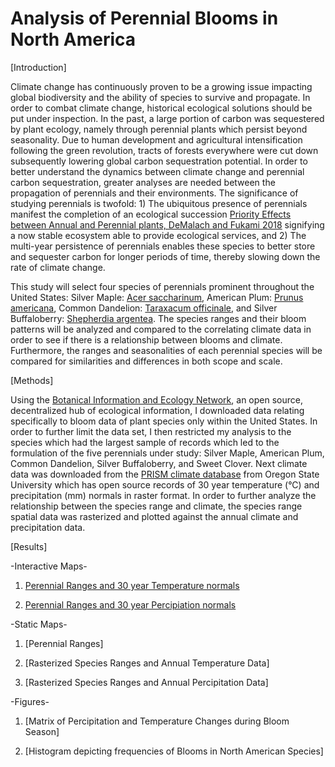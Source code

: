 # Analysis of Perennial Blooms in North America

[Introduction]

Climate change has continuously proven to be a growing issue impacting global biodiversity and the ability of species to survive and propagate. In order to combat climate change, historical ecological solutions should be put under inspection. In the past, a large portion of carbon was sequestered by plant ecology, namely through perennial plants which persist beyond seasonality. Due to human development and agricultural intensification following the green revolution, tracts of forests everywhere were cut down subsequently lowering global carbon sequestration potential. In order to better understand the dynamics between climate change and perennial carbon sequestration, greater analyses are needed between the propagation of perennials and their environments. The significance of studying perennials is twofold: 1) The ubiquitous presence of perennials manifest the completion of an ecological succession [Priority Effects between Annual and Perennial plants, DeMalach and Fukami 2018](https://www.sciencedirect.com/science/article/pii/S0167880900002735) signifying a now stable ecosystem able to provide ecological services, and 2) The multi-year persistence of perennials enables these species to better store and sequester carbon for longer periods of time, thereby slowing down the rate of climate change.  

This study will select four species of perennials prominent throughout the United States: Silver Maple: [Acer saccharinum](https://plants.usda.gov/core/profile?symbol=acsa2), American Plum: [Prunus americana](https://plants.usda.gov/core/profile?symbol=pram), Common Dandelion: [Taraxacum officinale](https://plants.usda.gov/core/profile?symbol=taof), and Silver Buffaloberry: [Shepherdia argentea](https://plants.usda.gov/core/profile?symbol=shar). The species ranges and their bloom patterns will be analyzed and compared to the correlating climate data in order to see if there is a relationship between blooms and climate. Furthermore, the ranges and seasonalities of each perennial species will be compared for similarities and differences in both scope and scale.

[Methods]

Using the [Botanical Information and Ecology Network](http://bien.nceas.ucsb.edu/bien/), an open source, decentralized hub of ecological information, I downloaded data relating specifically to bloom data of plant species only within the United States. In order to further limit the data set, I then restricted my analysis to the species which had the largest sample of records which led to the formulation of the five perennials under study: Silver Maple, American Plum, Common Dandelion, Silver Buffaloberry, and Sweet Clover.  Next climate data was downloaded from the [PRISM climate database](http://www.prism.oregonstate.edu/) from Oregon State University which has open source records of 30 year temperature (°C) and precipitation (mm) normals in raster format. In order to further analyze the relationship between the species range and climate, the species range spatial data was rasterized and plotted against the annual climate and precipitation data. 


[Results]

-Interactive Maps-

1. [Perennial Ranges and 30 year Temperature normals](https://tommyhayashi.github.io/PerennialBlooms/SpeciesRangesand30yearTemperatureNormals.html)

2. [Perennial Ranges and 30 year Percipiation normals](https://tommyhayashi.github.io/PerennialBlooms/SpeciesRangesand30yearPercipitationnormals.html)

-Static Maps-

1. [Perennial Ranges]

2. [Rasterized Species Ranges and Annual Temperature Data]

3. [Rasterized Species Ranges and Annual Percipitation Data]

-Figures-

1. [Matrix of Percipitation and Temperature Changes during Bloom Season]

2. [Histogram depicting frequencies of Blooms in North American Species]
